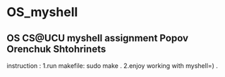 # OS_myshell
## OS CS@UCU myshell assignment Popov Orenchuk Shtohrinets

instruction : 
1.run makefile: sudo make . 
2.enjoy working with myshell=) . 
